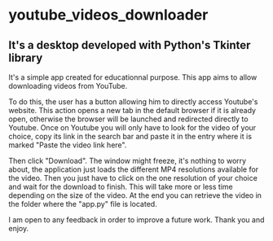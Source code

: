# youtube_videos_downloader

## It's a desktop developed with Python's Tkinter library
It's a simple app created for educationnal purpose.
This app aims to allow downloading videos from YouTube.


To do this, the user has a button allowing him to directly access Youtube's website. This action opens a new tab in the default browser if it is already open, otherwise the browser will be launched and redirected directly to Youtube. Once on Youtube you will only have to look for the video of your
choice, copy its link in the search bar and paste it in the entry where it is marked "Paste the video link here".

Then click "Download". The window might freeze, it's nothing to worry about, the application just loads the different MP4 resolutions available for
the video.
Then you just have to click on the one resolution of your choice and wait for the download to finish. This will take more or less time depending on the size of the video.
At the end you can retrieve the video in the folder where the "app.py" file is located.

I am open to any feedback in order to improve a future work.
Thank you and enjoy.
